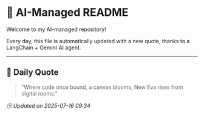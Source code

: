 # 🧠 AI-Managed README

Welcome to my AI-managed repository!

Every day, this file is automatically updated with a new quote, thanks to a LangChain + Gemini AI agent.

---

## 📅 Daily Quote

> "Where code once bound, a canvas blooms,
New Eva rises from digital rooms."

*🕒 Updated on 2025-07-16 09:34*
